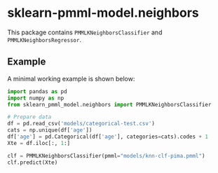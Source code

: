 # sklearn-pmml-model.neighbors

This package contains `PMMLKNeighborsClassifier` and `PMMLKNeighborsRegressor`.

## Example
A minimal working example is shown below:

```python
import pandas as pd
import numpy as np
from sklearn_pmml_model.neighbors import PMMLKNeighborsClassifier

# Prepare data
df = pd.read_csv('models/categorical-test.csv')
cats = np.unique(df['age'])
df['age'] = pd.Categorical(df['age'], categories=cats).codes + 1
Xte = df.iloc[:, 1:]

clf = PMMLKNeighborsClassifier(pmml="models/knn-clf-pima.pmml")
clf.predict(Xte)
```